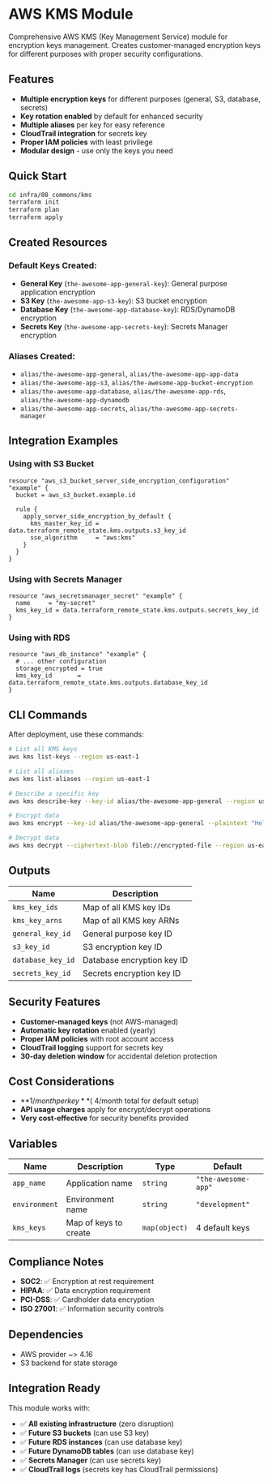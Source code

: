 # AWS KMS Module

Comprehensive AWS KMS (Key Management Service) module for encryption keys management. Creates customer-managed encryption keys for different purposes with proper security configurations.

## Features

- **Multiple encryption keys** for different purposes (general, S3, database, secrets)
- **Key rotation enabled** by default for enhanced security
- **Multiple aliases** per key for easy reference
- **CloudTrail integration** for secrets key
- **Proper IAM policies** with least privilege
- **Modular design** - use only the keys you need

## Quick Start

```bash
cd infra/08_commons/kms
terraform init
terraform plan
terraform apply
```

## Created Resources

### Default Keys Created:
- **General Key** (`the-awesome-app-general-key`): General purpose application encryption
- **S3 Key** (`the-awesome-app-s3-key`): S3 bucket encryption  
- **Database Key** (`the-awesome-app-database-key`): RDS/DynamoDB encryption
- **Secrets Key** (`the-awesome-app-secrets-key`): Secrets Manager encryption

### Aliases Created:
- `alias/the-awesome-app-general`, `alias/the-awesome-app-app-data`
- `alias/the-awesome-app-s3`, `alias/the-awesome-app-bucket-encryption`
- `alias/the-awesome-app-database`, `alias/the-awesome-app-rds`, `alias/the-awesome-app-dynamodb`
- `alias/the-awesome-app-secrets`, `alias/the-awesome-app-secrets-manager`

## Integration Examples

### Using with S3 Bucket
```hcl
resource "aws_s3_bucket_server_side_encryption_configuration" "example" {
  bucket = aws_s3_bucket.example.id

  rule {
    apply_server_side_encryption_by_default {
      kms_master_key_id = data.terraform_remote_state.kms.outputs.s3_key_id
      sse_algorithm     = "aws:kms"
    }
  }
}
```

### Using with Secrets Manager
```hcl
resource "aws_secretsmanager_secret" "example" {
  name     = "my-secret"
  kms_key_id = data.terraform_remote_state.kms.outputs.secrets_key_id
}
```

### Using with RDS
```hcl
resource "aws_db_instance" "example" {
  # ... other configuration
  storage_encrypted = true
  kms_key_id       = data.terraform_remote_state.kms.outputs.database_key_id
}
```

## CLI Commands

After deployment, use these commands:

```bash
# List all KMS keys
aws kms list-keys --region us-east-1

# List all aliases
aws kms list-aliases --region us-east-1

# Describe a specific key
aws kms describe-key --key-id alias/the-awesome-app-general --region us-east-1

# Encrypt data
aws kms encrypt --key-id alias/the-awesome-app-general --plaintext "Hello World" --region us-east-1

# Decrypt data
aws kms decrypt --ciphertext-blob fileb://encrypted-file --region us-east-1
```

## Outputs

| Name | Description |
|------|-------------|
| `kms_key_ids` | Map of all KMS key IDs |
| `kms_key_arns` | Map of all KMS key ARNs |
| `general_key_id` | General purpose key ID |
| `s3_key_id` | S3 encryption key ID |
| `database_key_id` | Database encryption key ID |
| `secrets_key_id` | Secrets encryption key ID |

## Security Features

- **Customer-managed keys** (not AWS-managed)
- **Automatic key rotation** enabled (yearly)
- **Proper IAM policies** with root account access
- **CloudTrail logging** support for secrets key
- **30-day deletion window** for accidental deletion protection

## Cost Considerations

- **$1/month per key** (~$4/month total for default setup)
- **API usage charges** apply for encrypt/decrypt operations
- **Very cost-effective** for security benefits provided

## Variables

| Name | Description | Type | Default |
|------|-------------|------|---------|
| `app_name` | Application name | `string` | `"the-awesome-app"` |
| `environment` | Environment name | `string` | `"development"` |
| `kms_keys` | Map of keys to create | `map(object)` | 4 default keys |

## Compliance Notes

- **SOC2**: ✅ Encryption at rest requirement
- **HIPAA**: ✅ Data encryption requirement  
- **PCI-DSS**: ✅ Cardholder data encryption
- **ISO 27001**: ✅ Information security controls

## Dependencies

- AWS provider ~> 4.16
- S3 backend for state storage

## Integration Ready

This module works with:
- ✅ **All existing infrastructure** (zero disruption)
- ✅ **Future S3 buckets** (can use S3 key)
- ✅ **Future RDS instances** (can use database key)
- ✅ **Future DynamoDB tables** (can use database key)
- ✅ **Secrets Manager** (can use secrets key)
- ✅ **CloudTrail logs** (secrets key has CloudTrail permissions) 